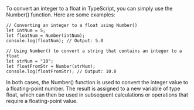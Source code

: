 To convert an integer to a float in TypeScript, you can simply use the Number() function. Here are some examples:

```
// Converting an integer to a float using Number()
let intNum = 5;
let floatNum = Number(intNum);
console.log(floatNum); // Output: 5.0

// Using Number() to convert a string that contains an integer to a float
let strNum = "10";
let floatFromStr = Number(strNum);
console.log(floatFromStr); // Output: 10.0
```

In both cases, the Number() function is used to convert the integer value to a floating-point number. The result is assigned to a new variable of type float, which can then be used in subsequent calculations or operations that require a floating-point value.